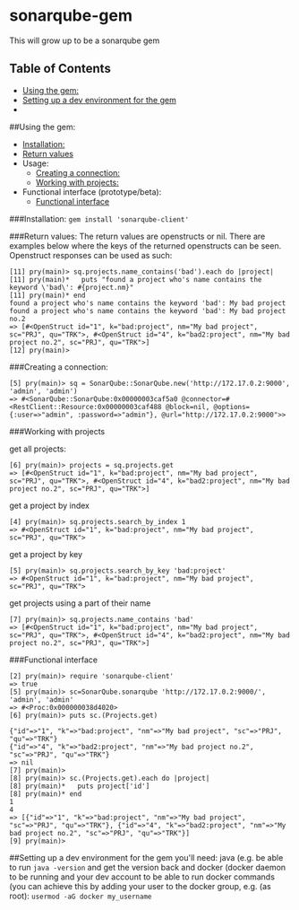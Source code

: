 # sonarqube-gem
This will grow up to be a sonarqube gem

## Table of Contents
 - [Using the gem:](#using-the-gem)
 - [Setting up a dev environment for the gem](#setting-up-a-dev-environment-for-the-gem)
 - 
 
##Using the gem:
 - [Installation:](#installation)
 - [Return values](#return-values)
 - Usage:
   - [Creating a connection:](#creating-a-connection)
   - [Working with projects:](#working-with-projects)
 - Functional interface (prototype/beta):
   - [Functional interface](#functional-interface)
   
###Installation:
```gem install 'sonarqube-client'```

###Return values:
The return values are openstructs or nil. There are examples below where the keys of the returned openstructs can be seen. Openstruct responses can be used as such:
```
[11] pry(main)> sq.projects.name_contains('bad').each do |project|
[11] pry(main)*   puts "found a project who's name contains the keyword \'bad\': #{project.nm}"
[11] pry(main)* end  
found a project who's name contains the keyword 'bad': My bad project
found a project who's name contains the keyword 'bad': My bad project no.2
=> [#<OpenStruct id="1", k="bad:project", nm="My bad project", sc="PRJ", qu="TRK">, #<OpenStruct id="4", k="bad2:project", nm="My bad project no.2", sc="PRJ", qu="TRK">]
[12] pry(main)> 
```

###Creating a connection:
```
[5] pry(main)> sq = SonarQube::SonarQube.new('http://172.17.0.2:9000', 'admin', 'admin')
=> #<SonarQube::SonarQube:0x00000003caf5a0 @connector=#<RestClient::Resource:0x00000003caf488 @block=nil, @options={:user=>"admin", :password=>"admin"}, @url="http://172.17.0.2:9000">>
```
###Working with projects

get all projects:
```
[6] pry(main)> projects = sq.projects.get
=> [#<OpenStruct id="1", k="bad:project", nm="My bad project", sc="PRJ", qu="TRK">, #<OpenStruct id="4", k="bad2:project", nm="My bad project no.2", sc="PRJ", qu="TRK">]
```
get a project by index
```
[4] pry(main)> sq.projects.search_by_index 1
=> #<OpenStruct id="1", k="bad:project", nm="My bad project", sc="PRJ", qu="TRK">
```
get a project by key
```
[5] pry(main)> sq.projects.search_by_key 'bad:project'
=> #<OpenStruct id="1", k="bad:project", nm="My bad project", sc="PRJ", qu="TRK">
```
get projects using a part of their name
```
[7] pry(main)> sq.projects.name_contains 'bad'
=> [#<OpenStruct id="1", k="bad:project", nm="My bad project", sc="PRJ", qu="TRK">, #<OpenStruct id="4", k="bad2:project", nm="My bad project no.2", sc="PRJ", qu="TRK">]
```

###Functional interface
```
[2] pry(main)> require 'sonarqube-client'
=> true
[5] pry(main)> sc=SonarQube.sonarqube 'http://172.17.0.2:9000/', 'admin', 'admin'
=> #<Proc:0x000000038d4020>
[6] pry(main)> puts sc.(Projects.get)

{"id"=>"1", "k"=>"bad:project", "nm"=>"My bad project", "sc"=>"PRJ", "qu"=>"TRK"}
{"id"=>"4", "k"=>"bad2:project", "nm"=>"My bad project no.2", "sc"=>"PRJ", "qu"=>"TRK"}
=> nil
[7] pry(main)> 
[8] pry(main)> sc.(Projects.get).each do |project|
[8] pry(main)*   puts project['id']
[8] pry(main)* end  
1
4
=> [{"id"=>"1", "k"=>"bad:project", "nm"=>"My bad project", "sc"=>"PRJ", "qu"=>"TRK"}, {"id"=>"4", "k"=>"bad2:project", "nm"=>"My bad project no.2", "sc"=>"PRJ", "qu"=>"TRK"}]
[9] pry(main)> 
```
##Setting up a dev environment for the gem
you'll need: java (e.g. be able to run ```java -version``` and get the version back and docker (docker daemon to be running and your dev account to be able to run docker commands (you can achieve this by adding your user to the docker group, e.g. (as root): ```usermod -aG docker my_username```

